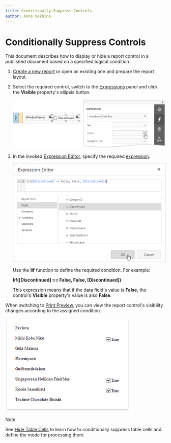 ```yaml
---
title: Conditionally Suppress Controls
author: Anna Vekhina
---
```

# Conditionally Suppress Controls

This document describes how to display or hide a report control in a published document based on a specified logical condition.

1. [Create a new report](../../add-new-reports.md) or open an existing one and prepare the report layout.

2. Select the required control, switch to the [Expressions](../../report-designer-tools/ui-panels/expressions-panel.md) panel and click the **Visible** property's ellipsis button. 

    ![](../../../../images/eurd-web-shaping-check-box-visible-property.png)

3. In the invoked [Expression Editor](../../report-designer-tools/expression-editor.md), specify the required [expression](../../use-expressions.md).
	
	![](../../../../images/eurd-web-shaping-suppress-expression.png)
	
	Use the **Iif** function to define the required condition. For example:
	
	**Iif([Discontinued] == False, False, [Discontinued])**
	
	This expression means that if the data field's value is **False**, the control's **Visible** property's value is also **False**.

When switching to [Print Preview](../../preview-print-and-export-reports.md), you can view the report control's visibility changes according to the assigned condition.

![](../../../../images/eurd-web-shaping-suppress-result.png)

> [!Note]
> See [Hide Table Cells](../../use-report-elements/use-tables/hide-table-cells.md) to learn how to conditionally suppress table cells and define the mode for processing them.